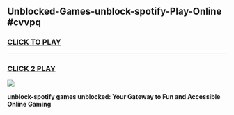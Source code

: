 
## Unblocked-Games-unblock-spotify-Play-Online #cvvpq
<h3>
<a href="https://news.freeplayer.one?title=unblock-spotify&ref=3">CLICK TO PLAY</a></h3>
<hr>

<h3>
<a href="https://news.freeplayer.one?title=unblock-spotify&ref=3">CLICK 2 PLAY</a>
  
</h3>

<a href="https://news.freeplayer.one?title=unblock-spotify&ref=3"><img src="https://clearcache.store/games.png"></a>


**unblock-spotify games unblocked: Your Gateway to Fun and Accessible Online Gaming**
